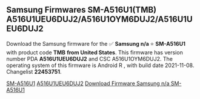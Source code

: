 <h2>Samsung Firmwares SM-A516U1(TMB) A516U1UEU6DUJ2/A516U1OYM6DUJ2/A516U1UEU6DUJ2</h2>
Download the Samsung firmware for the ✅ <strong>Samsung n/a </strong> ⭐ <strong>SM-A516U1</strong> with product code <strong>TMB</strong> <strong> from United States</strong>. This firmware has version number PDA <strong>A516U1UEU6DUJ2</strong> and CSC A516U1OYM6DUJ2. The operating system of this firmware is Android R , with build date 2021-11-08. Changelist <strong>22453751</strong>.


[SM-A516U1](https://samfirm.shop/samsung/model/SM-A516U1)
[A516U1UEU6DUJ2](https://samfirm.shop/samsung/pda/A516U1UEU6DUJ2)
[Download Firmware Samsung n/a SM-A516U1](https://samfirm.shop/samsung/firmware/472556)
